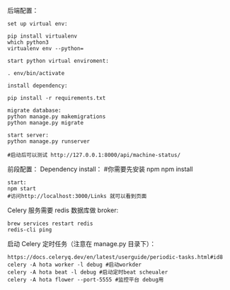 后端配置：

    set up virtual env:

    pip install virtualenv
    which python3
    virtualenv env --python=

    start python virtual enviroment:

    . env/bin/activate

    install dependency:

    pip install -r requirements.txt

    migrate database:
    python manage.py makemigrations
    python manage.py migrate

    start server:
    python manage.py runserver

    #启动后可以测试 http://127.0.0.1:8000/api/machine-status/

前段配置：
Dependency install： #你需要先安装 npm
npm install

    start:
    npm start
    #访问http://localhost:3000/Links 就可以看到页面

Celery 服务需要 redis 数据库做 broker:

    brew services restart redis
    redis-cli ping

启动 Celery 定时任务（注意在 manage.py 目录下）：

    https://docs.celeryq.dev/en/latest/userguide/periodic-tasks.html#id8
    celery -A hota worker -l debug #启动workder
    celery -A hota beat -l debug #启动定时beat scheualer
    celery -A hota flower --port-5555 #监控平台 debug用
